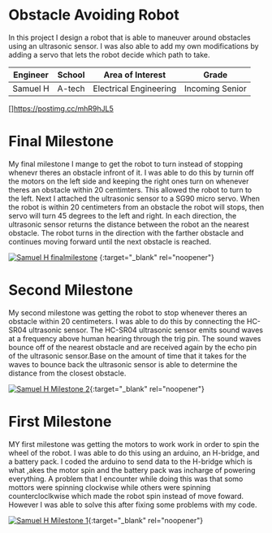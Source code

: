 # Obstacle Avoiding Robot
In this project I design a robot that is able to maneuver around obstacles using an ultrasonic sensor. I was also able to add my own modifications by adding a servo that lets the robot decide which path to take.  

| **Engineer** | **School** | **Area of Interest** | **Grade** |
|:--:|:--:|:--:|:--:|
| Samuel H | A-tech | Electrical Engineering | Incoming Senior

[]https://postimg.cc/mhR9hJL5

# Final Milestone
My final milestone I mange to get the robot to turn instead of stopping whenevr theres an obstacle infront of it. I was able to do this by turnin off the motors on the left side and keeping the right ones turn on whenever theres an obstacle within 20 centimters. This allowed the robot to turn to the left. Next I attached the ultrasonic sensor to a SG90 micro servo. When the robot is within 20 centimeters from an obstacle the robot will stops, then servo will turn 45 degrees to the left and right. In each direction, the ultrasonic sensor returns the distance between the robot an the nearest obstacle. The robot turns in the direction with the farther obstacle and continues moving forward until the next obstacle is reached.

[![Samuel H finalmilestone ](https://res.cloudinary.com/marcomontalbano/image/upload/v1658500648/video_to_markdown/images/youtube--akQv5ePTqw0-c05b58ac6eb4c4700831b2b3070cd403.jpg)](https://youtu.be/akQv5ePTqw0 "Samuel H finalmilestone ") {:target="_blank" rel="noopener"}
# Second Milestone

My second milestone was getting the robot to stop whenever theres an obstacle within 20 centimeters. I was able to do this by connecting the HC-SR04 ultrasonic sensor. The HC-SR04 ultrasonic sensor emits sound waves at a frequency above human hearing through the trig pin. The sound waves bounce off of the nearest obstacle and are received again by the echo pin of the ultrasonic sensor.Base on the amount of time that it takes for the waves to bounce back the ultrasonic sensor is able to determine the distance from the closest obstacle.  

[![Samuel H Milestone 2](https://res.cloudinary.com/marcomontalbano/image/upload/v1657897872/video_to_markdown/images/youtube--lhwfVbKQ5wQ-c05b58ac6eb4c4700831b2b3070cd403.jpg)](https://www.youtube.com/watch?v=lhwfVbKQ5wQ "Samuel H Milestone 2"){:target="_blank" rel="noopener"} 
# First Milestone
  

MY first milestone was getting the motors to work work in order to spin the wheel of the robot. I was able to do this using an arduino, an H-bridge, and a battery pack. I coded the arduino to send data to the H-bridge which is what ,akes the motor spin and the battery pack was incharge of powering everything.
A problem that I encounter while doing this was that somo mottors were spinning clockwise while others were spinning countercloclkwise which made the robot spin instead of move foward. However I was able to solve this after fixing some problems with my code.

[![Samuel H Milestone 1](https://res.cloudinary.com/marcomontalbano/image/upload/v1657551255/video_to_markdown/images/youtube--3aWtaafTSi0-c05b58ac6eb4c4700831b2b3070cd403.jpg)](https://youtu.be/3aWtaafTSi0 "Samuel H Milestone 1"){:target="_blank" rel="noopener"}


